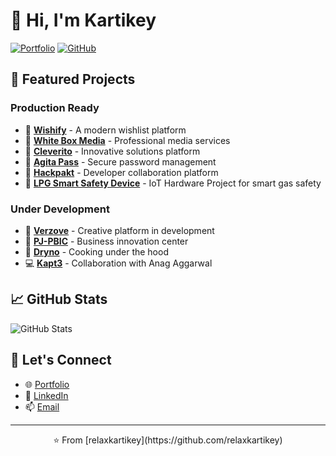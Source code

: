 # 👋 Hi, I'm Kartikey

[![Portfolio](https://img.shields.io/badge/Portfolio-kartikey.tech-blue)](https://kartikey.tech)
[![GitHub](https://img.shields.io/badge/GitHub-relaxkartikey-black)](https://github.com/relaxkartikey)

## 🚀 Featured Projects

### Production Ready
- 🎁 **[Wishify](https://wishify.kartikey.tech)** - A modern wishlist platform
- 🎥 **[White Box Media](https://whiteboxmedia.co.in)** - Professional media services
- 🧠 **[Cleverito](https://cleverito.com)** - Innovative solutions platform
- 🔐 **[Agita Pass](https://agitapass.kartikey.tech)** - Secure password management
- 🚀 **[Hackpakt](https://hackpakt.github.io)** - Developer collaboration platform
- 🔧 **[LPG Smart Safety Device](#)** - IoT Hardware Project for smart gas safety

### Under Development
- 🎨 **[Verzove](https://verzove.com)** - Creative platform in development
- 🏢 **[PJ-PBIC](https://pj-pbic.kartikey.tech)** - Business innovation center
- 🍳 **[Dryno](https://d-ryno.com)** - Cooking under the hood
- 💻 **[Kapt3](https://kapt3.netlify.app)** - Collaboration with Anag Aggarwal


## 📈 GitHub Stats

![GitHub Stats](https://github-readme-stats.vercel.app/api?username=relaxkartikey&show_icons=true&theme=radical)

## 🤝 Let's Connect

- 🌐 [Portfolio](https://kartikey.tech)
- 💼 [LinkedIn](https://linkedin.com/in/relaxkartikey)
- 📫 [Email](mailto:relaxkartikey@gmail.com)

---
<p align="center">
⭐️ From [relaxkartikey](https://github.com/relaxkartikey)
</p> 